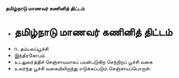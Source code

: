 **தமிழ்நாடு மாணவர் கணினித் திட்டம்**
- # தமிழ்நாடு மாணவர் கணினித் திட்டம்
- n. தம்பலப்பூச்சி
- இந்திரகோபம்
- உடலுலர்த்திச் செஞ்சாயமாகப் பயன்படுகிற செந்நிறப் பூச்சி வகை
- உலர்ந்த பூச்சி வகையிலிருந்து எடுக்கப்படும் செஞ்சாயப்பொருள்.

